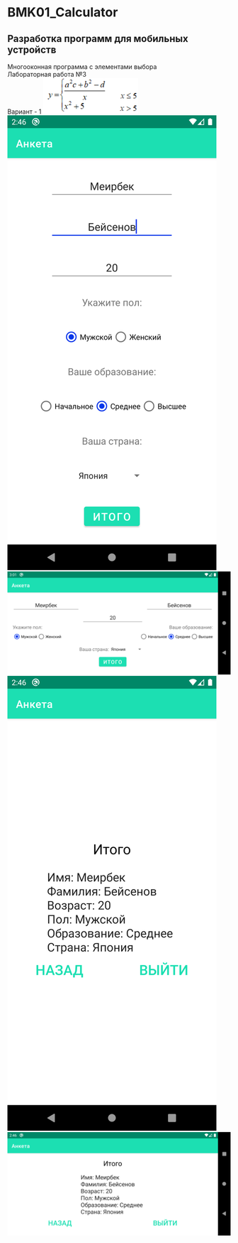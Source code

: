 # BMK01_Calculator
## Разработка программ для мобильных устройств
Многооконная программа с элементами выбора
<br/>Лабораторная работа №3
<br/>Вариант - 1
![primer](primer.png)  
![main](main.png)  
![main_horizontal](main_horizontal.png)  
![result](result.png)  
![result_horizontal](result_horizontal.png)